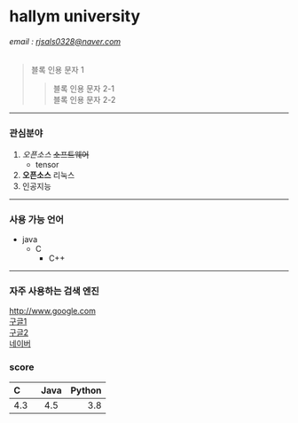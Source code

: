 # hallym university  
###### email : rjsals0328@naver.com  

> 블록 인용 문자 1  
>> 블록 인용 문자 2-1  
>> 블록 인용 문자 2-2  
---
### 관심분야
1. _오픈소스_ ~~소프트웨어~~
    * tensor 
2. **오픈소스** 리눅스
3. 인공지능
***
### 사용 가능 언어
* java 
  * C
    * C++
---
### 자주 사용하는 검색 엔진
http://www.google.com  
[구글1](http://google.com)  
[구글2][googlelink]  
[네이버][naverlink]  

[naverlink]:http://www.naver.com  
[googlelink]:http://www.google.com  

### score  
|C&nbsp;&nbsp;&nbsp;&nbsp;&nbsp;|Java|Python|
|:---|:---:|---:|
|4.3|4.5|3.8|
